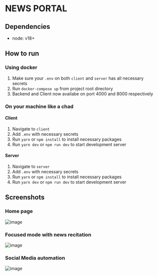 # NEWS PORTAL

## Dependencies
- node: v18+

## How to run

### Using docker
1. Make sure your `.env` on both `client` and `server` has all necessary secrets
2. Run `docker-compose up` from project root directory
3. Backend and Client now availabe on port 4000 and 8000 respectively

### On your machine like a chad

#### Client
1. Navigate to `client`
2. Add `.env` with necessary secrets
3. Run `yarn` or `npm install` to install necessary packages
4. Run `yarn dev` or `npm run dev` to start development server

#### Server
1. Navigate to `server`
2. Add `.env` with necessary secrets
3. Run `yarn` or `npm install` to install necessary packages
4. Run `yarn dev` or `npm run dev` to start development server


## Screenshots

### Home page

![image](https://user-images.githubusercontent.com/57314527/207432864-cc448c66-894e-4bbc-b3c4-463ef0b9e0df.png)

### Focused mode with news recitation
![image](https://user-images.githubusercontent.com/57314527/207433474-b824a798-4f6d-4131-861d-85fa9e17346a.png)

### Social Media automation

![image](https://user-images.githubusercontent.com/57314527/207433704-2b21505a-3d31-4f33-ac04-bb32fbf2488a.png)


